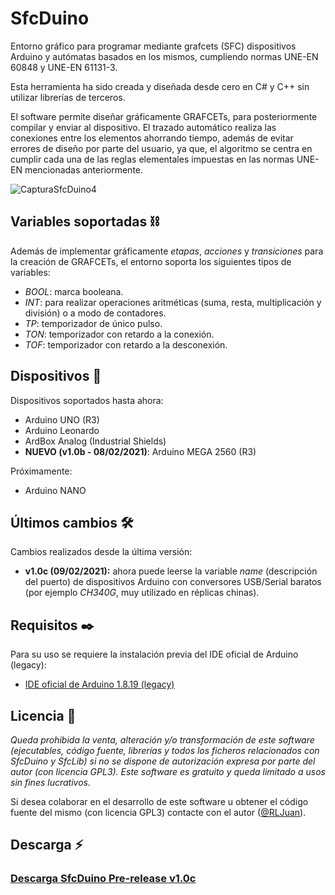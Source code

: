 # SfcDuino
Entorno gráfico para programar mediante grafcets (SFC) dispositivos Arduino y autómatas basados en los mismos, cumpliendo normas UNE-EN 60848 y UNE-EN 61131-3.

Esta herramienta ha sido creada y diseñada desde cero en C# y C++ sin utilizar librerías de terceros.

El software permite diseñar gráficamente GRAFCETs, para posteriormente compilar y enviar al dispositivo. El trazado automático realiza las conexiones entre los elementos ahorrando tiempo, además de evitar errores de diseño por parte del usuario, ya que, el algoritmo se centra en cumplir cada una de las reglas elementales impuestas en las normas UNE-EN mencionadas anteriormente.

![CapturaSfcDuino4](https://user-images.githubusercontent.com/77203519/104244042-eece7200-5461-11eb-8aa0-7b68c59e6f18.png)

## Variables soportadas ⛓
Además de implementar gráficamente _etapas_, _acciones_ y _transiciones_ para la creación de GRAFCETs, el entorno soporta los siguientes tipos de variables:
- _BOOL_: marca booleana.
- _INT_: para realizar operaciones aritméticas (suma, resta, multiplicación y división) o a modo de contadores.
- _TP_: temporizador de único pulso.
- _TON_: temporizador con retardo a la conexión.
- _TOF_: temporizador con retardo a la desconexión.

## Dispositivos 🔌
Dispositivos soportados hasta ahora:
- Arduino UNO (R3)
- Arduino Leonardo
- ArdBox Analog (Industrial Shields)
- **NUEVO (v1.0b - 08/02/2021)**: Arduino MEGA 2560 (R3)

Próximamente:
- Arduino NANO

## Últimos cambios 🛠
Cambios realizados desde la última versión:
- **v1.0c (09/02/2021):** ahora puede leerse la variable _name_ (descripción del puerto) de dispositivos Arduino con conversores USB/Serial baratos (por ejemplo _CH340G_, muy utilizado en réplicas chinas).

## Requisitos ✒️
Para su uso se requiere la instalación previa del IDE oficial de Arduino (legacy):
- [IDE oficial de Arduino 1.8.19 (legacy)](https://downloads.arduino.cc/arduino-1.8.19-windows.exe)

## Licencia 🧾
_Queda prohibida la venta, alteración y/o transformación de este software (ejecutables, código fuente, librerías y todos los ficheros relacionados con SfcDuino y SfcLib) si no se dispone de autorización expresa por parte del autor (con licencia GPL3).
Este software es gratuito y queda limitado a usos sin fines lucrativos._

Si desea colaborar en el desarrollo de este software u obtener el código fuente del mismo (con licencia GPL3) contacte con el autor ([@RLJuan](https://github.com/RLJuan)).

## Descarga ⚡️
### **[Descarga SfcDuino Pre-release v1.0c](https://github.com/RLJuan/SfcDuino-Builds/releases/download/v1.0c/SfcDuino1.0c.zip)**
